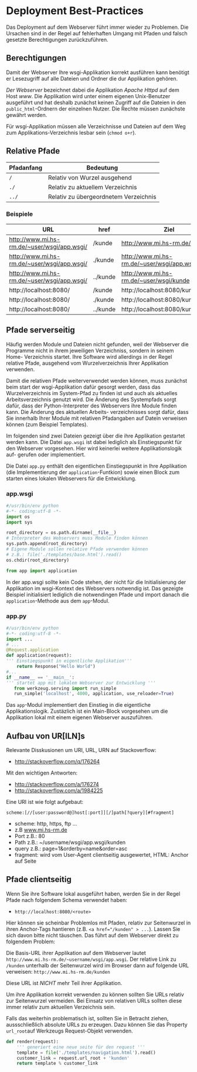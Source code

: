 # Deployment Best-Practices
Das Deployment auf dem Webserver führt immer wieder zu Problemen. Die Ursachen
sind in der Regel auf fehlerhaften Umgang mit Pfaden und falsch gesetzte
Berechtigungen zurückzuführen.

## Berechtigungen
Damit der Webserver Ihre wsgi-Applikation korrekt ausführen kann benötigt
er Lesezugriff auf alle Dateien und Ordner die dur Applikation gehören.

*Der Webserver* bezeichnet dabei die Applikation *Apache Httpd* auf dem Host
*www*. Die Applikation wird unter einem eigenen Unix-Benutzer ausgeführt und hat
deshalb zunächst keinen Zugriff auf die Dateien in den `public_html`-Ordnern der
einzelnen Nutzer. Die Rechte müssen zunächste gewährt werden.

Für wsgi-Applikation müssen alle Verzeichnisse und Dateien auf dem Weg zum
Applikations-Verzeichnis lesbar sein (`chmod o+r`).


## Relative Pfade
| Pfadanfang | Bedeutung                                               |
|------------|---------------------------------------------------------|
| `/`        | Relativ von Wurzel ausgehend                            |
| `./`       | Relativ zu aktuellem Verzeichnis                        |
| `../`      | Relativ zu übergeordnetem Verzeichnis                   |

### Beispiele
| URL | href | Ziel |
|-----|------|-------------|
| http://www.mi.hs-rm.de/~user/wsgi/app.wsgi/ | /kunde             | http://www.mi.hs-rm.de/kunde |
| http://www.mi.hs-rm.de/~user/wsgi/app.wsgi/ | ./kunde            | http://www.mi.hs-rm.de/~user/wsgi/app.wsgi/kunde |
| http://www.mi.hs-rm.de/~user/wsgi/app.wsgi/ | ../kunde           | http://www.mi.hs-rm.de/~user/wsgi/kunde |
| http://localhost:8080/                      | /kunde             | http://localhost:8080/kunde |
| http://localhost:8080/                      | ./kunde            | http://localhost:8080/kunde |
| http://localhost:8080/                      | ../kunde           | http://localhost:8080/kunde |

## Pfade serverseitig
Häufig werden Module und Dateien nicht gefunden, weil der Webserver die
Programme nicht in ihrem jeweiligen Verzeichniss, sondern in seinem Home-
Verzeichnis startet. Ihre Software wird allerdings in der Regel relative
Pfade, ausgehend vom Wurzelverzeichnis Ihrer Applikation verwenden.

Damit die relativen Pfade weiterverwendet werden können, muss zunächst beim
start der wsgi-Applikation dafür gesorgt werden, dass das Wurzelverzeichnis
im System-Pfad zu finden ist und auch als aktuelles Arbeitsverzeichnis genutzt
wird. Die Änderung des Systempfads sorgt dafür, dass der Python-Interpreter
des Webservers ihre Module finden kann. Die Änderung des aktuellen Arbeits-
verzeichnisses sorgt dafür, dass Sie innerhalb Ihrer Module mit relativen
Pfadangaben auf Datein verweisen können (zum Beispiel Templates).

Im folgenden sind zwei Dateien gezeigt über die ihre Applikation gestartet
werden kann. Die Datei `app.wsgi` ist dabei lediglich als Einstiegspunkt für
den Webserver vorgesehen. Hier wird keinerlei weitere Applikationslogik auf-
gerufen oder implementiert.

Die Datei `app.py` enthält den eigentlichen Einstiegspunkt in Ihre Applikation
(die Implementierung der `application`-Funtkion) sowie einen Block zum starten
eines lokalen Webservers für die Entwicklung.

### app.wsgi

```python
#/usr/bin/env python
#-*- coding:utf-8 -*-
import os
import sys

root_directory = os.path.dirname(__file__)
# Interpreter des Webservers muss Module finden können
sys.path.append(root_directory)
# Eigene Module sollen relative Pfade verwenden können
# z.B.: file('./templates/base.html').read()
os.chdir(root_directory)

from app import application
```

In der app.wsgi sollte kein Code stehen, der nicht für die Initialisierung der
Applikation im wsgi-Kontext des Webservers notwendig ist. Das gezeigte
Beispiel initialisiert lediglich die notwendingen Pfade und import danach
die `application`-Methode aus dem `app`-Modul.

### app.py
```python
#/usr/bin/env python
#-*- coding:utf-8 -*-
import ...
# ...
@Request.application
def application(request):
''' Einstiegspunkt in eigentliche Applikation'''
    return Response("Hello World")
#...
if __name__ == '__main__':
''' startet app mit lokalem Webserver zur Entwicklung '''
   from werkzeug.serving import run_simple
   run_simple('localhost', 4000, application, use_reloader=True)
```

Das `app`-Modul implementiert den Einstieg in die eigentliche Applikationslogik.
Zustäzlich ist ein Main-Block vorgesehen um die Applikation lokal mit einem
eigenen Webserver auszuführen.

## Aufbau von UR[ILN]s
Relevante Disskusionen um URI, URL, URN auf Stackoverflow:
  - http://stackoverflow.com/q/176264

Mit den wichtigen Antworten:
  - http://stackoverflow.com/a/176274
  - http://stackoverflow.com/a/1984225

Eine URI ist wie folgt aufgebaut:

```
scheme:[//[user:password@]host[:port]][/]path[?query][#fragment]
```

- scheme: http, https, ftp ...
- z.B www.mi.hs-rm.de
- Port z.B.: 80
- Path z.B.: ~/username/wsgi/app.wsgi/kunden
- query z.B.: page=1&orderby=name&order=asc
- fragment: wird vom User-Agent clientseitig ausgewertet, HTML: Anchor auf Seite

## Pfade clientseitig
Wenn Sie ihre Software lokal ausgeführt haben, werden Sie in der Regel Pfade
nach folgendem Schema verwendet haben:

- `http://localhost:8080/<route>`

Hier können sie scheinbar Problemlos mit Pfaden, relativ zur Seitenwurzel
in ihren Anchor-Tags hantieren (z.B. `<a href="/kunden" > ...`).
Lassen Sie sich davon bitte nicht täuschen. Das führt auf dem Webserver direkt
zu folgendem Problem:

Die Basis-URL ihrer Applikation auf dem Webserver lautet
`http://www.mi.hs-rm.de/~username/wsgi/app.wsgi`. Der relative Link zu `/kunden`
unterhalb der Seitenwurzel wird im Browser dann auf folgende URL verweisen:
`http://www.mi.hs-rm.de/kunden`

Diese URL ist *NICHT* mehr Teil ihrer Applikation.

Um ihre Applikation korrekt verwenden zu können sollten Sie URLs relativ zur
Seitenwurzel vermeiden. Bei Einsatz von relativen URLs sollten diese immer
relativ zum aktuellen Verzeichnis sein.

Falls das weiterhin problematisch ist, sollten Sie in Betracht ziehen,
aussschließlich absolute URLs zu erzeugen. Dazu können Sie das Property
`url_root`auf Werkzeugs Request-Objekt verwenden.

``` python
def render(request):
    ''' generiert eine neue seite für den request '''
    template = file('./templates/navigation.html').read()
    customer_link = request.url_root + 'kunden'
    return template % customer_link
```
